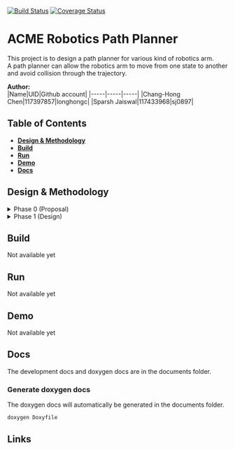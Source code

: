 [![Build Status](https://github.com/sj0897/ACME_Robotics_Path_Planner/actions/workflows/build_and_coveralls.yml/badge.svg)](https://github.com/sj0897/ACME_Robotics_Path_Planner/actions/workflows/build_and_coveralls.yml)
[![Coverage Status](https://coveralls.io/repos/github/sj0897/ACME_Robotics_Path_Planner/badge.svg?branch=master)](https://coveralls.io/github/sj0897/ACME_Robotics_Path_Planner?branch=master)

# ACME Robotics Path Planner
This project is to design a path planner for various kind of robotics arm.  
A path planner can allow the robotics arm to move from one state to another and avoid collision through the trajectory. 

**Author:**  
|Name|UID|Github account|
|-----|-----|-----|
|Chang-Hong Chen|117397857|longhongc|
|Sparsh Jaiswal|117433968|sj0897| 

## Table of Contents
- [**Design & Methodology**](#design--methodology)  
- [**Build**](#build)  
- [**Run**](#run)  
- [**Demo**](#demo)  
- [**Docs**](#docs)  
 
## Design & Methodology
<details>
<summary>Phase 0 (Proposal)</summary>  
The detail of the proposal is in the Proposal directory.   

#### UML Diagram  
<img src="https://user-images.githubusercontent.com/28807825/195421760-ab0f5376-8b94-49ca-8258-db5514085743.png" alt="midterm_proposol_uml" width="700"/>  

#### Quad Chart
<img width="681" alt="808x_quad_chart" src="https://user-images.githubusercontent.com/28807825/195422070-405c3a34-ab3b-4419-8697-51e7f42a85fb.png">

#### Video 
https://www.youtube.com/watch?v=pWCyieuHHsQ  
</details>

<details>
<summary>Phase 1 (Design)</summary>  

#### Progress  
- [x] UML intial design
- [x] Classes barebone design
- [x] Building and documentng setup
- [x] Initial backlog design

#### UML Diagram  
<img width="627" alt="image" src="https://user-images.githubusercontent.com/28807825/196823499-77bd3877-373c-4830-aca9-364a7b79902c.png">

#### Activity Diagram
<img width="292" alt="image" src="https://user-images.githubusercontent.com/28807825/196823615-ef2368d8-55bd-4359-9561-c92042739156.png">


</details>


## Build
Not available yet
## Run
Not available yet

## Demo
Not available yet

## Docs
The development docs and doxygen docs are in the documents folder.

### Generate doxygen docs
The doxygen docs will automatically be generated in the documents folder. 
```
doxygen Doxyfile
```

## Links





